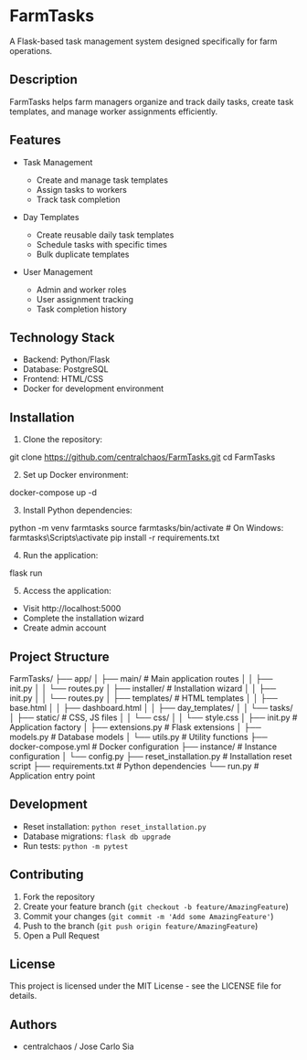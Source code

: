 # FarmTasks

A Flask-based task management system designed specifically for farm operations.

## Description
FarmTasks helps farm managers organize and track daily tasks, create task templates, and manage worker assignments efficiently.

## Features
- Task Management
  - Create and manage task templates
  - Assign tasks to workers
  - Track task completion
  
- Day Templates
  - Create reusable daily task templates
  - Schedule tasks with specific times
  - Bulk duplicate templates
  
- User Management
  - Admin and worker roles
  - User assignment tracking
  - Task completion history

## Technology Stack
- Backend: Python/Flask
- Database: PostgreSQL
- Frontend: HTML/CSS
- Docker for development environment

## Installation

1. Clone the repository: 

git clone https://github.com/centralchaos/FarmTasks.git
cd FarmTasks

2. Set up Docker environment:

docker-compose up -d

3. Install Python dependencies:

python -m venv farmtasks
source farmtasks/bin/activate # On Windows: farmtasks\Scripts\activate
pip install -r requirements.txt

4. Run the application:

flask run

5. Access the application:
- Visit http://localhost:5000
- Complete the installation wizard
- Create admin account

## Project Structure

FarmTasks/
├── app/
│ ├── main/ # Main application routes
│ │ ├── init.py
│ │ └── routes.py
│ ├── installer/ # Installation wizard
│ │ ├── init.py
│ │ └── routes.py
│ ├── templates/ # HTML templates
│ │ ├── base.html
│ │ ├── dashboard.html
│ │ ├── day_templates/
│ │ └── tasks/
│ ├── static/ # CSS, JS files
│ │ └── css/
│ │ └── style.css
│ ├── init.py # Application factory
│ ├── extensions.py # Flask extensions
│ ├── models.py # Database models
│ └── utils.py # Utility functions
├── docker-compose.yml # Docker configuration
├── instance/ # Instance configuration
│ └── config.py
├── reset_installation.py # Installation reset script
├── requirements.txt # Python dependencies
└── run.py # Application entry point


## Development
- Reset installation: `python reset_installation.py`
- Database migrations: `flask db upgrade`
- Run tests: `python -m pytest`

## Contributing
1. Fork the repository
2. Create your feature branch (`git checkout -b feature/AmazingFeature`)
3. Commit your changes (`git commit -m 'Add some AmazingFeature'`)
4. Push to the branch (`git push origin feature/AmazingFeature`)
5. Open a Pull Request

## License
This project is licensed under the MIT License - see the LICENSE file for details.

## Authors
- centralchaos / Jose Carlo Sia